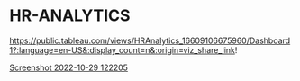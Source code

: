 # HR-ANALYTICS

https://public.tableau.com/views/HRAnalytics_16609106675960/Dashboard1?:language=en-US&:display_count=n&:origin=viz_share_link!

[Screenshot 2022-10-29 122205](https://user-images.githubusercontent.com/110452504/198818319-aebc1240-b285-46f9-ad85-b3061ed5af9b.png)

